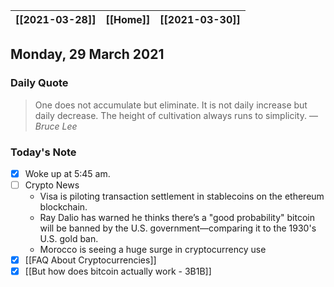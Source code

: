 | [[2021-03-28]] | [[Home]] | [[2021-03-30]] |
| :------------: | :------: | :------------: |

## Monday, 29 March 2021

### Daily Quote
> One does not accumulate but eliminate.
It is not daily increase but daily
decrease. The height of cultivation
always runs to simplicity.
> &mdash; <cite>Bruce Lee</cite>

### Today's Note

- [x] Woke up at 5:45 am.
- [ ] Crypto News
	- Visa is piloting transaction settlement in stablecoins on the ethereum blockchain.
	- Ray Dalio has warned he thinks there’s a "good probability" bitcoin will be banned by the U.S. government—comparing it to the 1930's U.S. gold ban.
	- Morocco is seeing a huge surge in cryptocurrency use
-  [x] [[FAQ About Cryptocurrencies]]
-  [x] [[But how does bitcoin actually work - 3B1B]]
